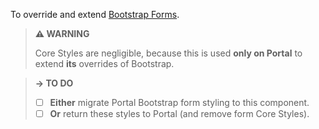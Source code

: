 To override and extend [Bootstrap Forms](https://getbootstrap.com/docs/4.3/components/forms/).

> **⚠️ WARNING**
>
> Core Styles are negligible, because this is used **only on Portal** to extend **its** overrides of Bootstrap.

> **→ TO DO**
>
> - [ ] **Either** migrate Portal Bootstrap form styling to this component.
> - [ ] **Or** return these styles to Portal (and remove form Core Styles).

<script>
/* To open external links in new window */
Array.from(document.links)
  .filter(link => link.hostname != window.location.hostname)
  .forEach(link => link.target = '_blank');
</script>
